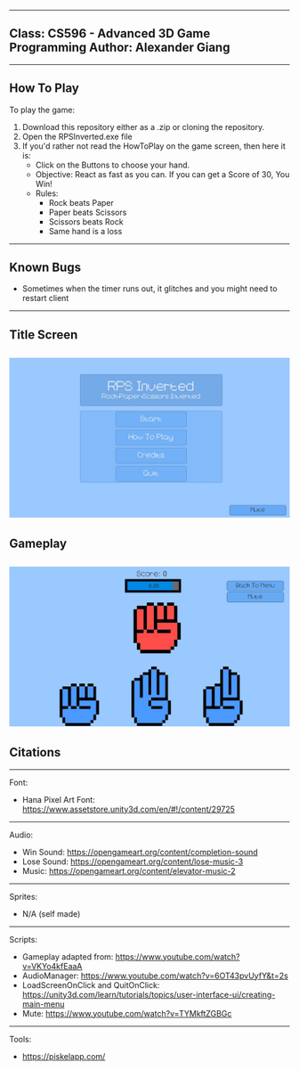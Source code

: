 --------------------------------------------------------------------------------
Class: CS596 - Advanced 3D Game Programming
Author: Alexander Giang
--------------------------------------------------------------------------------
--------------------------------------------------------------------------------
How To Play
--------------------------------------------------------------------------------
To play the game:
1. Download this repository either as a .zip or cloning the repository. 
2. Open the RPSInverted.exe file 
3. If you'd rather not read the HowToPlay on the game screen, then here it is:
    - Click on the Buttons to choose your hand. 
    - Objective: React as fast as you can. If you can get a Score of 30, You Win! 
    - Rules: 
        - Rock beats Paper
        - Paper beats Scissors
        - Scissors beats Rock
        - Same hand is a loss
--------------------------------------------------------------------------------
Known Bugs
--------------------------------------------------------------------------------
- Sometimes when the timer runs out, it glitches and you might need to restart
client
--------------------------------------------------------------------------------
Title Screen
--------------------------------------------------------------------------------
![alt text](https://github.com/agiang96/RPSInverted/blob/master/TitleScreen.JPG)
--------------------------------------------------------------------------------
Gameplay
--------------------------------------------------------------------------------
![alt text](https://github.com/agiang96/RPSInverted/blob/master/Gameplay.JPG)
--------------------------------------------------------------------------------

Citations
--------------------------------------------------------------------------------
--------------------------------------------------------------------------------
Font: 
-	Hana Pixel Art Font: https://www.assetstore.unity3d.com/en/#!/content/29725 
--------------------------------------------------------------------------------
Audio:
-	Win Sound: https://opengameart.org/content/completion-sound
-	Lose Sound: https://opengameart.org/content/lose-music-3 
-	Music: https://opengameart.org/content/elevator-music-2 
--------------------------------------------------------------------------------
Sprites:
-	N/A (self made)
--------------------------------------------------------------------------------
Scripts:
-	Gameplay adapted from: https://www.youtube.com/watch?v=VKYo4kfEaaA 
-	AudioManager: https://www.youtube.com/watch?v=6OT43pvUyfY&t=2s 
-	LoadScreenOnClick and QuitOnClick: https://unity3d.com/learn/tutorials/topics/user-interface-ui/creating-main-menu 
-	Mute: https://www.youtube.com/watch?v=TYMkftZGBGc 
--------------------------------------------------------------------------------
Tools:
-	https://piskelapp.com/ 
